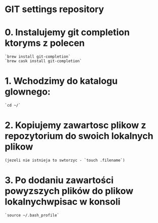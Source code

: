 # GIT settings repository

# 0. Instalujemy git completion ktoryms z polecen
    `brew install git-completion`
    `brew cask install git-completion`
# 1. Wchodzimy do katalogu glownego:
    `cd ~/`
# 2. Kopiujemy zawartosc plikow z repozytorium do swoich lokalnych plikow 
    (jezeli nie istnieja to swtorzyc - `touch .filename`)
# 3. Po dodaniu zawartości powyzszych plików do plikow lokalnychwpisac w konsoli
    `source ~/.bash_profile`

